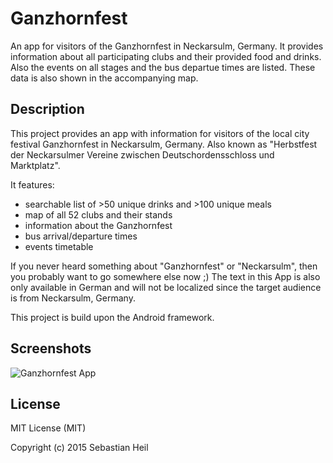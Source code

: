 # Ganzhornfest
An app for visitors of the Ganzhornfest in Neckarsulm, Germany. It provides information about all participating clubs and their provided food and drinks. Also the events on all stages and the bus departue times are listed. These data is also shown in the accompanying map.

## Description

This project provides an app with information for visitors of the local city festival Ganzhornfest in Neckarsulm, Germany. Also known as "Herbstfest der Neckarsulmer Vereine zwischen Deutschordensschloss und Marktplatz".

It features:
- searchable list of >50 unique drinks and >100 unique meals
- map of all 52 clubs and their stands
- information about the Ganzhornfest
- bus arrival/departure times
- events timetable

If you never heard something about "Ganzhornfest" or "Neckarsulm", then you probably want to go somewhere else now ;) The text in this App is also only available in German and will not be localized since the target audience is from Neckarsulm, Germany.

This project is build upon the Android framework.

## Screenshots

![Ganzhornfest App][gallery]

## License

MIT License (MIT)

Copyright (c) 2015 Sebastian Heil


[gallery]: resources/ganzhornfest_app_gallery.png "Ganzhornfest App"
